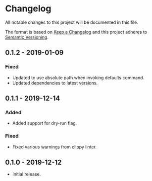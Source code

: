 # Changelog

All notable changes to this project will be documented in this file.

The format is based on [Keep a Changelog](http://keepachangelog.com/en/1.0.0/)
and this project adheres to [Semantic Versioning](https://semver.org/spec/v2.0.0.html).

## 0.1.2 - 2019-01-09

### Fixed
- Updated to use absolute path when invoking defaults command.
- Updated dependencies to latest versions.

## 0.1.1 - 2019-12-14

### Added
- Added support for dry-run flag.

### Fixed
- Fixed various warnings from clippy linter.

## 0.1.0 - 2019-12-12

- Initial release.
